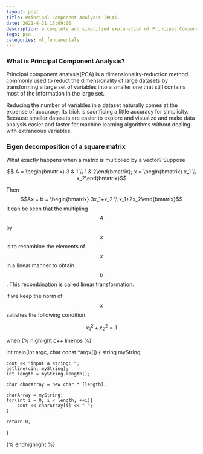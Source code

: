```yaml
---
layout: post
title: Principal Component Analysis (PCA).
date: 2021-4-21 15:09:00
description: a complete and simplified explanation of Principal Component Analysis (PCA).
tags: pca
categories: ml_fundamentals
---
```

### What is Principal Component Analysis?
Principal component analysis(PCA) is a dimensionality-reduction method commonly used to reduct the dimensionality of large datasets by transforming a large set of variables into a smaller one that still contains most of the information in the large set.

Reducing the number of variables in a dataset naturally comes at the expense of accuracy. Its trick is sacrificing a little accuracy for simplicity. Because smaller datasets are easier to explore and visualize and make data analysis easier and faster for machine learning algorithms without dealing with extraneous variables.
### Eigen decomposition of a square matrix

What exactly happens when a matrix is multiplied by a vector? Suppose 

$$ A = \begin{bmatrix} 3 & 1 \\ 1 & 2\end{bmatrix}; x =  \begin{bmatrix} x_1 \\ x_2\end{bmatrix}$$

Then $$Ax = b = \begin{bmatrix} 3x_1+x_2 \\ x_1+2x_2\end{bmatrix}$$
It can be seen that the multipling $$A$$ by $$x$$ is to recombine the elements of $$x$$ in a linear manner to obtain $$b$$. This recombination is called linear transformation.

if we keep the norm of $$x$$ satisfies the following condition. 

$$x_1^2+x_2^2 = 1$$



when 
{% highlight c++ linenos %}

int main(int argc, char const \*argv[])
{
    string myString;

    cout << "input a string: ";
    getline(cin, myString);
    int length = myString.length();

    char charArray = new char * [length];

    charArray = myString;
    for(int i = 0; i < length; ++i){
        cout << charArray[i] << " ";
    }

    return 0;
}

{% endhighlight %}
